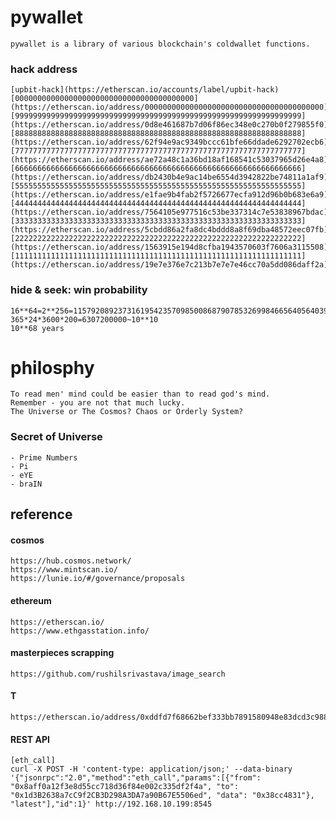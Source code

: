 # pywallet
    pywallet is a library of various blockchain's coldwallet functions.
### hack address
    [upbit-hack](https://etherscan.io/accounts/label/upbit-hack)
    [0000000000000000000000000000000000000000](https://etherscan.io/address/0000000000000000000000000000000000000000)
    [9999999999999999999999999999999999999999999999999999999999999999](https://etherscan.io/address/0d8e461687b7d06f86ec348e0c270b0f279855f0)
    [8888888888888888888888888888888888888888888888888888888888888888](https://etherscan.io/address/62f94e9ac9349bccc61bfe66ddade6292702ecb6)
    [7777777777777777777777777777777777777777777777777777777777777777](https://etherscan.io/address/ae72a48c1a36bd18af168541c53037965d26e4a8)
    [6666666666666666666666666666666666666666666666666666666666666666](https://etherscan.io/address/db2430b4e9ac14be6554d3942822be74811a1af9)
    [5555555555555555555555555555555555555555555555555555555555555555](https://etherscan.io/address/e1fae9b4fab2f5726677ecfa912d96b0b683e6a9)
    [4444444444444444444444444444444444444444444444444444444444444444](https://etherscan.io/address/7564105e977516c53be337314c7e53838967bdac)
    [3333333333333333333333333333333333333333333333333333333333333333](https://etherscan.io/address/5cbdd86a2fa8dc4bddd8a8f69dba48572eec07fb)
    [2222222222222222222222222222222222222222222222222222222222222222](https://etherscan.io/address/1563915e194d8cfba1943570603f7606a3115508)
    [1111111111111111111111111111111111111111111111111111111111111111](https://etherscan.io/address/19e7e376e7c213b7e7e7e46cc70a5dd086daff2a)
### hide & seek: win probability
    16**64=2**256=115792089237316195423570985008687907853269984665640564039457584007913129639936~10**78
    365*24*3600*200=6307200000~10**10
    10**68 years

# philosphy
    To read men' mind could be easier than to read god's mind.
    Remember - you are not that much lucky.
    The Universe or The Cosmos? Chaos or Orderly System?
### Secret of Universe
    - Prime Numbers
    - Pi
    - eYE
    - braIN
## reference
#### cosmos
    https://hub.cosmos.network/
    https://www.mintscan.io/
    https://lunie.io/#/governance/proposals
#### ethereum
    https://etherscan.io/
    https://www.ethgasstation.info/
#### masterpieces scrapping
    https://github.com/rushilsrivastava/image_search
#### T
    https://etherscan.io/address/0xddfd7f68662bef333bb7891580948e83dcd3c988
#### REST API
```
[eth_call]
curl -X POST -H 'content-type: application/json;' --data-binary '{"jsonrpc":"2.0","method":"eth_call","params":[{"from": "0x8aff0a12f3e8d55cc718d36f84e002c335df2f4a", "to": "0x1d3B2638a7cC9f2CB3D298A3DA7a90B67E5506ed", "data": "0x38cc4831"}, "latest"],"id":1}' http://192.168.10.199:8545
```
